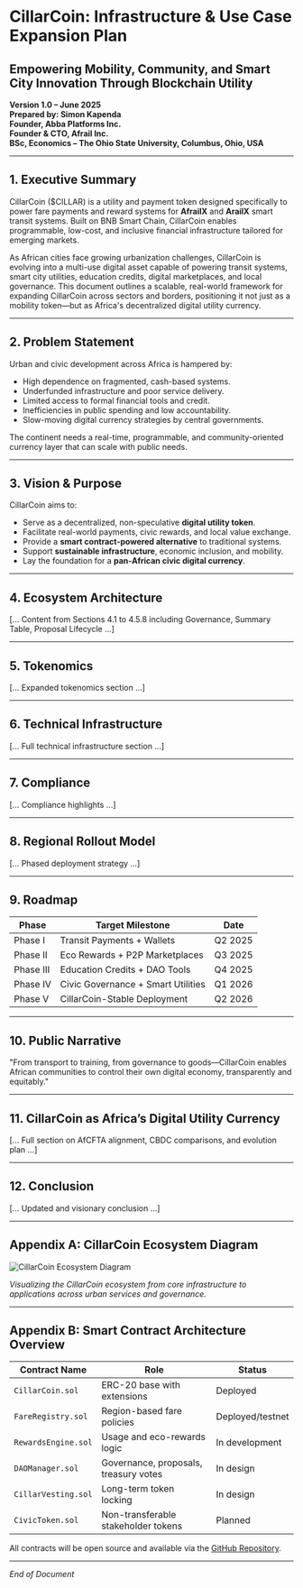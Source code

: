 
# CillarCoin: Infrastructure & Use Case Expansion Plan
## Empowering Mobility, Community, and Smart City Innovation Through Blockchain Utility
**Version 1.0 – June 2025**  
**Prepared by: Simon Kapenda**  
**Founder, Abba Platforms Inc.**  
**Founder & CTO, Afrail Inc.**  
**BSc, Economics – The Ohio State University, Columbus, Ohio, USA**

---

## 1. Executive Summary
CillarCoin ($CILLAR) is a utility and payment token designed specifically to power fare payments and reward systems for **AfrailX** and **ArailX** smart transit systems. Built on BNB Smart Chain, CillarCoin enables programmable, low-cost, and inclusive financial infrastructure tailored for emerging markets.

As African cities face growing urbanization challenges, CillarCoin is evolving into a multi-use digital asset capable of powering transit systems, smart city utilities, education credits, digital marketplaces, and local governance. This document outlines a scalable, real-world framework for expanding CillarCoin across sectors and borders, positioning it not just as a mobility token—but as Africa's decentralized digital utility currency.

---

## 2. Problem Statement
Urban and civic development across Africa is hampered by:
- High dependence on fragmented, cash-based systems.
- Underfunded infrastructure and poor service delivery.
- Limited access to formal financial tools and credit.
- Inefficiencies in public spending and low accountability.
- Slow-moving digital currency strategies by central governments.

The continent needs a real-time, programmable, and community-oriented currency layer that can scale with public needs.

---

## 3. Vision & Purpose
CillarCoin aims to:
- Serve as a decentralized, non-speculative **digital utility token**.
- Facilitate real-world payments, civic rewards, and local value exchange.
- Provide a **smart contract-powered alternative** to traditional systems.
- Support **sustainable infrastructure**, economic inclusion, and mobility.
- Lay the foundation for a **pan-African civic digital currency**.

---

## 4. Ecosystem Architecture
[... Content from Sections 4.1 to 4.5.8 including Governance, Summary Table, Proposal Lifecycle ...]

---

## 5. Tokenomics
[... Expanded tokenomics section ...]

---

## 6. Technical Infrastructure
[... Full technical infrastructure section ...]

---

## 7. Compliance
[... Compliance highlights ...]

---

## 8. Regional Rollout Model
[... Phased deployment strategy ...]

---

## 9. Roadmap
| Phase | Target Milestone | Date |
|-------|------------------|------|
| Phase I | Transit Payments + Wallets | Q2 2025 |
| Phase II | Eco Rewards + P2P Marketplaces | Q3 2025 |
| Phase III | Education Credits + DAO Tools | Q4 2025 |
| Phase IV | Civic Governance + Smart Utilities | Q1 2026 |
| Phase V | CillarCoin-Stable Deployment | Q2 2026 |

---

## 10. Public Narrative
"From transport to training, from governance to goods—CillarCoin enables African communities to control their own digital economy, transparently and equitably."

---

## 11. CillarCoin as Africa’s Digital Utility Currency
[... Full section on AfCFTA alignment, CBDC comparisons, and evolution plan ...]

---

## 12. Conclusion
[... Updated and visionary conclusion ...]

---

## Appendix A: CillarCoin Ecosystem Diagram

![CillarCoin Ecosystem Diagram](https://raw.githubusercontent.com/abba-platforms/cillar/main/assets/cillarcoin-ecosystem-diagram.png)

*Visualizing the CillarCoin ecosystem from core infrastructure to applications across urban services and governance.*

---

## Appendix B: Smart Contract Architecture Overview

| Contract Name | Role | Status |
|---------------|------|--------|
| `CillarCoin.sol` | ERC-20 base with extensions | Deployed |
| `FareRegistry.sol` | Region-based fare policies | Deployed/testnet |
| `RewardsEngine.sol` | Usage and eco-rewards logic | In development |
| `DAOManager.sol` | Governance, proposals, treasury votes | In design |
| `CillarVesting.sol` | Long-term token locking | In design |
| `CivicToken.sol` | Non-transferable stakeholder tokens | Planned |

All contracts will be open source and available via the [GitHub Repository](https://github.com/abba-platforms/cillar).

---

*End of Document*
